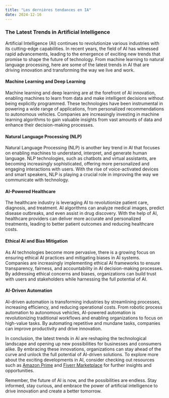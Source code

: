 ```yaml
---
title: "Les dernières tendances en IA"
date: 2024-12-16
---
```


### The Latest Trends in Artificial Intelligence

Artificial Intelligence (AI) continues to revolutionize various industries with its cutting-edge capabilities. In recent years, the field of AI has witnessed rapid advancements, leading to the emergence of exciting new trends that promise to shape the future of technology. From machine learning to natural language processing, here are some of the latest trends in AI that are driving innovation and transforming the way we live and work.

#### Machine Learning and Deep Learning

Machine learning and deep learning are at the forefront of AI innovation, enabling machines to learn from data and make intelligent decisions without being explicitly programmed. These technologies have been instrumental in powering a wide range of applications, from personalized recommendations to autonomous vehicles. Companies are increasingly investing in machine learning algorithms to gain valuable insights from vast amounts of data and enhance their decision-making processes.

#### Natural Language Processing (NLP)

Natural Language Processing (NLP) is another key trend in AI that focuses on enabling machines to understand, interpret, and generate human language. NLP technologies, such as chatbots and virtual assistants, are becoming increasingly sophisticated, offering more personalized and engaging interactions with users. With the rise of voice-activated devices and smart speakers, NLP is playing a crucial role in improving the way we communicate with technology.

#### AI-Powered Healthcare

The healthcare industry is leveraging AI to revolutionize patient care, diagnosis, and treatment. AI algorithms can analyze medical images, predict disease outbreaks, and even assist in drug discovery. With the help of AI, healthcare providers can deliver more accurate and personalized treatments, leading to better patient outcomes and reducing healthcare costs.

#### Ethical AI and Bias Mitigation

As AI technologies become more pervasive, there is a growing focus on ensuring ethical AI practices and mitigating biases in AI systems. Companies are increasingly implementing ethical AI frameworks to ensure transparency, fairness, and accountability in AI decision-making processes. By addressing ethical concerns and biases, organizations can build trust with users and stakeholders while harnessing the full potential of AI.

#### AI-Driven Automation

AI-driven automation is transforming industries by streamlining processes, increasing efficiency, and reducing operational costs. From robotic process automation to autonomous vehicles, AI-powered automation is revolutionizing traditional workflows and enabling organizations to focus on high-value tasks. By automating repetitive and mundane tasks, companies can improve productivity and drive innovation.

In conclusion, the latest trends in AI are reshaping the technological landscape and opening up new possibilities for businesses and consumers alike. By embracing these innovations, organizations can stay ahead of the curve and unlock the full potential of AI-driven solutions. To explore more about the exciting developments in AI, consider checking out resources such as [Amazon Prime](https://www.amazon.fr/amazonprime?_encoding=UTF8&primeCampaignId=prime_assoc_ft&tag=zenzen0d-21France) and [Fiverr Marketplace](https://go.fiverr.com/visit/?bta=1071918&brand=fiverrmarketplace) for further insights and opportunities.

Remember, the future of AI is now, and the possibilities are endless. Stay informed, stay curious, and embrace the power of artificial intelligence to drive innovation and create a better tomorrow.